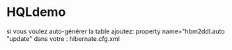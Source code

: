 # HQLdemo
 
si vous voulez auto-générer la table ajoutez:
  property name="hbm2ddl.auto "update"
dans votre : hibernate.cfg.xml
